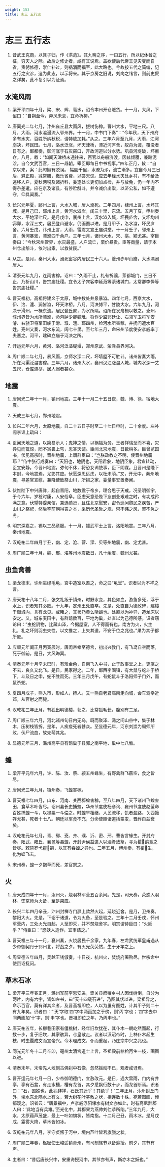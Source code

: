 ```yaml
---
weight: 153
title: 志三 五行志
---
```


# 志三 五行志

1. <span id="志三_五行志-1"></span>
昔武王克商，以箕子归，作《洪范》。其九畴之序，一曰五行，所以纪休咎之征，穷天人之际。故后之修史者，咸有其说焉。盖欲使后代帝王见灾变而自省，责躬修德，崇仁补过，则祸消而福至，此大略也。今故按五代之简编，记五行之灾沴，追为此志，以示将来。其于京房之旧说，刘向之绪言，则前史叙之详矣，此不复引以为证焉。

## 水淹风雨

1. <span id="志三_五行志-水淹风雨-1"></span>
梁开平四年十月，梁、宋、辉、亳水，诏令本州开仓赈贷。十一月，大风，下诏曰：“自朔至今，异风未息，宜命祈祷。”

2. <span id="志三_五行志-水淹风雨-2"></span>
唐同光二年七月，汴州雍丘县大雨风，拔树伤稼。曹州大水，平地三尺。八月，大雨，河水溢漫流入郓州界。十一月，中书门下奏”：“今年秋，天下州府多有水灾，百姓所纳秋税，请特放加耗。”从之。三年六月至九月，大雨，江河崩决，坏民田。七月，洛水泛涨，坏天津桥，漂近河庐舍，舣舟为渡，覆没者日有之。鄴都奏，御河涨于石灰窑口，开故河道以分水势。巩县河堤破，坏廒仓。八月，敕：“如闻天津桥未通往来，百官以舟船济渡，因兹倾覆，兼踣泥涂。自今文武百官，三日一趋朝，宰臣即每日中书视事。”四年正月，敕：“自京以来，案：此句疑有脱误。 幅圜千里，水潦为沴，流亡渐多。宜自今月三日后，避正殿，减常膳，撤乐省费，以答天谴。应去年经水灾处乡村，有不给及逃移人户，夏秋两税及诸折科，委逐处长吏切加点检，并与放免，仍一年内不得杂差遣。应在京及诸县，有停贮斛斗，并令减价出粜，以济公私，如不遵守，仰具闻奏。”

3. <span id="志三_五行志-水淹风雨-3"></span>
长兴元年夏，鄜州上言，大水入城，居人溺死。二年四月，棣州上言，水坏其城。是月己巳，郓州上言，黄河水溢岸，阔三十里，东流。五月丁亥，申州奏大水，平地深七尺。是月戊申，襄州上言，汉水溢入城，坏民庐舍，又坏均州郛郭，水深三丈，居民登山避水，仍画图以进。是月甲子，洛水溢，坏民庐舍。六月壬戌，汴州上言，大雨，雷震文宣王庙讲堂。十一月壬子，郓州上言，黄河暴涨，漂溺四千余户。三年七月，诸州大水，宋、亳、颍尤甚。宰臣奏曰：“今秋宋州管界，水灾最盛，人户流亡，栗价暴贵。臣等商量，请于本州仓出斛斗，依时出粜，以救贫民。”

4. <span id="志三_五行志-水淹风雨-4"></span>
从之。是月，秦州大水，溺死窑谷内居民三十六人。夔州赤甲山崩，大水漂溺居人。

5. <span id="志三_五行志-水淹风雨-5"></span>
清泰元年九月，连雨害稼。诏曰：“久雨不止，礼有祈禳，萗都城门，三日不止，乃祈山川，告宗庙社稷。宜令太子宾客李延范等萗诸城门，太常卿李怿等告宗庙社稷。”

6. <span id="志三_五行志-水淹风雨-6"></span>
晋天福初，高祖将建义于太原，城中数处井泉暴溢。四年七月，西京大水，伊、洛、瀍、涧皆溢，坏天津桥。八月，河决博平，甘陵大水。六年九月，河决于滑州，一概东流。居民登丘冢，为水所隔。诏所在发舟楫以救之。兗州、濮州界皆为水所漂溺，命鸿胪少卿魏玭、将作少监郭廷让、右领军卫将军安濬、右骁卫将军田峻于滑、濮、澶、郓四州，检河水所害稼，并抚问遭水百姓。兗州又奏，河水东流，阔七十里。至七年三月，命宋州节度使安彦威率丁夫塞之。河平，建碑立庙于河决之所。

7. <span id="志三_五行志-水淹风雨-7"></span>
开运元年六月，黄河、洛河泛溢堤堰，郑州原武、荥泽县界河决。

8. <span id="志三_五行志-水淹风雨-8"></span>
周广顺二年七月，暴风雨，京师水深二尺，坏墙屋不可胜计。诸州皆奏大雨，所在河渠泛溢害稼。三年六月，诸州大水，襄州汉江涨溢入城，城内水深一丈五尺，仓库漂尽，居人溺者甚众。

## 地震

1. <span id="志三_五行志-地震-1"></span>
唐同光二年十一月，镇州地震。三年十一月二十五日夜，魏、博、徐、宿地大震。

2. <span id="志三_五行志-地震-2"></span>
天成三年七月，郑州地震。

3. <span id="志三_五行志-地震-3"></span>
长兴二年六月，太原地震，自二十五日子时至二十七日申时，二十余度。左补阙李详上疏曰：

4. <span id="志三_五行志-地震-4"></span>
臣闻天地之道，以简易示人；鬼神之情，以祸福为务。王者祥瑞至而不喜，灾异见而辄惊，罔不寅畏上穹，思答天谴。臣闻北京地震，日数稍多。臣曾览国书，伏见高宗时，晋州地震，上谓群臣曰：“岂朕政教之不明，使晋州地震耶？”侍中张行成奏曰：“天阳也，地阴也，天阳君象，地阴臣象，君宜转动，臣宜安静。今晋州地震，弥旬不休，将恐女谒使事，臣下阴谋。且晋州是陛下本封，今地震焉，尤彰其应。伏愿深思远虑，以杜未萌。”又，开元中，秦州地震，寻差官宣慰，兼降使致祭山川，所损之家，委量事安置奏闻。

5. <span id="志三_五行志-地震-5"></span>
伏惟陛下中兴唐祚，起自晋阳，地数震于帝乡，理合思于天戒。况圣明御宇，于今六年，岁稔时康，人安俗阜。臣虑天意恐陛下忘创业艰难之时，有功成矜满之意。伏望特委亲信，兼选勋贤，且往北京慰安，密令巡问黎民之疾苦，严山川之祭祀，然后鉴前朝得丧之本，采历代圣哲之规，崇不讳之风，罢不急之务。

6. <span id="志三_五行志-地震-6"></span>
明宗深嘉之，锡以三品章服。十一月，雄武军士上言，洛阳地震。三年八月，秦州地震。

7. <span id="志三_五行志-地震-7"></span>
汉乾祐二年四月丁丑，幽、定、沧、营、深、贝等州地震，幽、定尤甚。

8. <span id="志三_五行志-地震-8"></span>
周广顺三年十月，魏、邢、洺等州地震数日，凡十余度，魏州尤甚。

## 虫鱼禽兽

1. <span id="志三_五行志-虫鱼禽兽-1"></span>
梁龙德末，许州进绿毛龟，宫中造室以畜之，命之曰“龟堂”。识者以为不祥之言。

2. <span id="志三_五行志-虫鱼禽兽-2"></span>
唐天祐十八年二月，张文礼叛于镇州，时野水变，其色如血，游鱼多死，浮于水上，识者知其必败。十九年，定州王处直卒。先是，处直自为德政碑，建楼于衙城内，言有龙见。或睹之，其状乃黄么晰蜴也。处直以为神异，造龙床以安之。又，城东麦田中，有群鹊数百，平地为巢，处直以为己德所感。识者窃论曰：“虫蛇阴物，比藏山泽，今据屋室，人不得而有也。南方为火，火主礼，礼之坏则羽虫失性，以文推之，上失其道，不安于位之兆也。”果为其子都所废。

3. <span id="志三_五行志-虫鱼禽兽-3"></span>
应顺元年闰正月丙寅辰时，唐闵帝幸至德宫，初出兴教门，有飞鸢自空而落，死于御前，是日，大风晦冥。

4. <span id="志三_五行志-虫鱼禽兽-4"></span>
清泰元年十月辛未巳时，有雉金色，自南飞入中书，止于政事堂之上，吏驱之不去，良久又北飞。是日，民家得之。二年，鄴西李固镇，有大鼠与蛇斗于桥下，斗及日之申，蛇不胜而死。三年三月戊午，有蛇鼠斗于洛阳师子门外，而鼠杀蛇。

5. <span id="志三_五行志-虫鱼禽兽-5"></span>
夏四月戊子，熊入市，形如人，搏人。又一熊自老君庙南走向城，会车驾幸近郊，从官射之而毙。

6. <span id="志三_五行志-虫鱼禽兽-6"></span>
汉乾祐三年正月，有狐出明德楼，获之，比常狐毛长，腹别有二足。

7. <span id="志三_五行志-虫鱼禽兽-7"></span>
周广顺三年六月，河北诸州旬日内无乌，既而聚泽、潞之间山谷中，集于林木，压树枝皆折。是年，人疾疫死者甚众。至显德元年，河东刘崇为周师所败，伏尸流血，故先萌其兆。

8. <span id="志三_五行志-虫鱼禽兽-8"></span>
显德元年三月，潞州高平县有鹊巢于县郭之南平地，巢中七八雏。

## 蝗

1. <span id="志三_五行志-蝗-1"></span>
梁开平元年六月，许、陈、汝、蔡、颍五州蝝生，有野禽群飞蔽空，食之皆尽。

2. <span id="志三_五行志-蝗-2"></span>
唐同光三年九月，镇州奏，飞蝗害稼。

3. <span id="志三_五行志-蝗-3"></span>
晋天福七年四月，山东、河南、关西郡蝗害稼，至八年四月，天下诸州飞蝗害田，食草木叶皆尽。诏州县长吏捕蝗，华州节度使杨彦询、雍州节度使赵莹命百姓捕蝗一斗，以禄粟一斗偿之。时蝗旱相继，人民流移，饥者盈路，关西饿殍尤甚，死者十七八。朝廷以军食不充，分命使臣诸道括粟麦，晋祚自兹衰矣。

4. <span id="志三_五行志-蝗-4"></span>
汉乾祐元年七月，青、郓、兗、齐、濮、沂、密、邢、曹皆言蝝生。开封府奏，阳武、雍丘、襄邑等县蝗，开封尹侯益遣人以酒肴致祭，寻为瞿鹆食之皆尽。敕禁罗弋瞿鹆，以其有吞蝗之异也。二年五月，博州奏，有瞿生，化为蝶飞去。

5. <span id="志三_五行志-蝗-5"></span>
宋州奏，蝗一夕抱草而死，差官祭之。

## 火

1. <span id="志三_五行志-火-1"></span>
唐天成四年十一月，汝州火，烧羽林军营五百余间。先是，司天奏，荧惑入羽林，饬京师为火备，至是果应。

2. <span id="志三_五行志-火-2"></span>
长兴二年四月辛丑，汴州封禅寺门扉上欻然火起，延烧近舍。是月，卫州奏，黎阳大火。先是，下诏于诸道，令为火备，至是验之。三年十二月壬戌，怀州军营内，三处火光自起，人至即灭，并不焚烧舍宇。明宗谓侍臣曰：“火妖乎？”侍臣曰：“恐妖人造作，宜审诘之。”

3. <span id="志三_五行志-火-3"></span>
晋天福三年十一月，襄州奏，火烧居民千余家。九年春，左龙武统军皇甫遇从少帝御契丹于郓州北，将战之夕，有火光荧荧然，生于牙竿之上。

4. <span id="志三_五行志-火-4"></span>
周显德五年四月，吴越王钱俶奏，十日夜，杭州火，焚烧府署殆尽。世宗命中使赍诏抚问。

## 草木石冰

1. <span id="志三_五行志-草木石冰-1"></span>
梁开平三年春正月，潞州军前李思安进，壶关县庶穰乡村人因伐树倒，自分为两片，内有六字，皆如左书，曰“天十四载石进”，乃图其状以进。梁祖异之，命示百官，莫有详其义者，及晋高祖即位，人以为虽有图姓，计其甲子则二十有九年矣。识者曰：“‘天’字取‘四’字中两画加之于傍，则‘丙’字也；‘四’字去中间两画加‘十’字，则‘申’字也。晋祖即位之年，乃丙申也。”

2. <span id="志三_五行志-草木石冰-2"></span>
唐天祐五年，长柳巷田家有僵桃树，经年旧坎犹在，其仆木一朝屹然而起，行数十步，复于旧坎，其家骇异，仓皇散走。议者以汉昭帝时，上林仆木起生枝，时虫蠹成文而宣帝兴。今木理成文，仆而重起，乃庄宗中兴之兆也。

3. <span id="志三_五行志-草木石冰-3"></span>
同光元年冬十二月辛卯，亳州太清宫道士上言，圣祖殿前枯桧再生一枝，画图以进。

4. <span id="志三_五行志-草木石冰-4"></span>
清泰末年，末帝先人坟侧古佛刹中石像，忽然摇动不已，观者咸讶焉。

5. <span id="志三_五行志-草木石冰-5"></span>
晋开运元年七月一日，少帝御明德门，宣赦改元。是日，遇大雷雨，门内有井亭，亭有石盆，有走水槽，槽有龙首，其夕悉飘行数十步，而龙首断焉。识者曰：“石，国姓也，此兆非祥，石氏其迁乎！其绝乎！”二年正月，汴州封丘门外，壕水东北隅水上有文，若大树花叶芬敷之状，相连数十株，宛若图画，倾都观之。识者云：“唐景福中，卢彦威浮阳壕水有树文亦如此，时有高尼辞郡人曰：‘此地当有兵难。’至光化中，其郡果为燕帅刘仁恭所陷。”三年九月，大水，太原葭芦茂盛，最上一叶如旗状，皆南指。十二月己丑，雨木冰。是月戊戌，霜雾大降，草木皆如冰。

6. <span id="志三_五行志-草木石冰-6"></span>
汉乾祐元年八月，李守贞叛于河中，境内芦叶皆若旗旒之状。

7. <span id="志三_五行志-草木石冰-7"></span>
周广顺三年春，枢密使王峻遥镇青州，有司制旄节以备迎授。前夕，其节有声。

8. <span id="志三_五行志-草木石冰-8"></span>
主者曰：“昔后唐长兴中，安重诲授河中，其节亦有声，斯亦木之妖也。”
